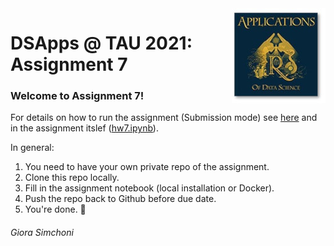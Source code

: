 <img src="images/DSApps_logo_small.jpg" align="right" />

# DSApps @ TAU 2021: Assignment 7

### Welcome to Assignment 7!

For details on how to run the assignment (Submission mode) see [here](https://github.com/DSApps-2021/Class_Slides/blob/main/Apps_of_DS_HW.pdf) and in the assignment itslef ([hw7.ipynb](hw7.ipynb)).

In general:

1. You need to have your own private repo of the assignment.
2. Clone this repo locally.
3. Fill in the assignment notebook (local installation or Docker).
4. Push the repo back to Github before due date.
5. You're done. :nail_care:

###### Giora Simchoni